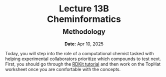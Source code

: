 <h1 style="margin-bottom: 0.4em; text-align: center;">
    <b>Lecture 13B</b><br>
    Cheminformatics
</h1>
<h2 style="margin-top: 0.0em; text-align: center;">
    Methodology
</h2>
<p style="text-align: center;">
    <b>Date:</b> Apr 10, 2025
</p>

Today, you will step into the role of a computational chemist tasked with helping experimental collaborators prioritize which compounds to test next.
First, you should go through the [RDKit tutorial](./rdkit-tut.ipynb) and then work on the TopHat worksheet once you are comfortable with the concepts.
